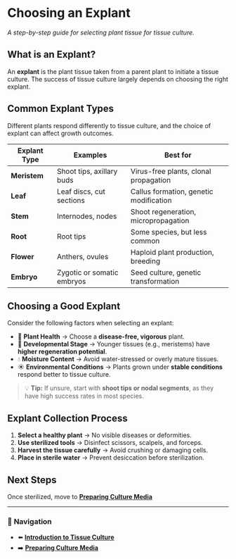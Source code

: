 # **Choosing an Explant**
_A step-by-step guide for selecting plant tissue for tissue culture._

## **What is an Explant?**
An **explant** is the plant tissue taken from a parent plant to initiate a tissue culture. The success of tissue culture largely depends on choosing the right explant.

## **Common Explant Types**
Different plants respond differently to tissue culture, and the choice of explant can affect growth outcomes.

| **Explant Type**  | **Examples** | **Best for** |
|------------------|------------|-------------|
| **Meristem** | Shoot tips, axillary buds | Virus-free plants, clonal propagation |
| **Leaf** | Leaf discs, cut sections | Callus formation, genetic modification |
| **Stem** | Internodes, nodes | Shoot regeneration, micropropagation |
| **Root** | Root tips | Some species, but less common |
| **Flower** | Anthers, ovules | Haploid plant production, breeding |
| **Embryo** | Zygotic or somatic embryos | Seed culture, genetic transformation |

## **Choosing a Good Explant**
Consider the following factors when selecting an explant:

- 🌱 **Plant Health** → Choose a **disease-free, vigorous** plant.
- 🔬 **Developmental Stage** → Younger tissues (e.g., meristems) have **higher regeneration potential**.
- 💧 **Moisture Content** → Avoid water-stressed or overly mature tissues.
- ☀ **Environmental Conditions** → Plants grown under **stable conditions** respond better to tissue culture.

> 💡 **Tip:** If unsure, start with **shoot tips or nodal segments**, as they have high success rates in most species.

## **Explant Collection Process**
1. **Select a healthy plant** → No visible diseases or deformities.
2. **Use sterilized tools** → Disinfect scissors, scalpels, and forceps.
3. **Harvest the tissue carefully** → Avoid crushing or damaging cells.
4. **Place in sterile water** → Prevent desiccation before sterilization.

## **Next Steps**
Once sterilized, move to **[Preparing Culture Media](/pages/placing-the-explant-in-culture-media.html)**

---

### 🔗 **Navigation**
- ⬅️ **[Introduction to Tissue Culture](/pages/introduction-to-tissue-culture.html)**
- ➡️ **[Preparing Culture Media](/pages/placing-the-explant-in-culture-media.html)**